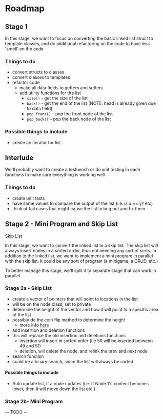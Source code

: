 # Roadmap

## Stage 1

In this stage, we want to focus on converting the basic linked list struct
to template classes, and do additional refactoring on the code to have less
'smell' on the code

### Things to do
- convert structs to classes
- convert classes to templates
- refactor code
  - make all data fields to getters and setters
  - add utility functions for the list
    - `size()` - get the size of the list
    - `back()` - get the end of the list (NOTE: head is already given due to data field)
    - `pop_front()` - pop the front node of the list
    - `pop_back()` - pop the back node of the list

### Possible things to include
- create an iterator for list

## Interlude

We'll probably want to create a testbench or do unit testing in each functions
to make sure everything is working well

### Things to do
- create unit tests
 - have some values to compare the output of the list (i.e. is x == y? etc)
 - think of fail cases that might cause the list to bug out and fix them

## Stage 2 - Mini Program and Skip List
[Skip List](https://www.geeksforgeeks.org/skip-list/#)

In this stage, we want to convert the linked list to a skip list.
The skip list will always insert nodes in a sorted order, thus not
needing any sort of sorts. In addition to the linked list, we want
to implement a mini program in parallel with the skip list. It could
be any sort of program (a minigame, a CRUD, etc.)

To better manage this stage, we'll split it to separate stage that
can work in parallel

### Stage 2a - Skip List
- create a vector of pointers that will point to locations in the list
 - will be on the node class, set to private
- determine the height of the vector and how it will point to a specific
area of the list
 - possibly do the coin flip method to determine the height
   - more info [here](https://www.geeksforgeeks.org/skip-list-set-2-insertion/)
- add insertion and deletion functions
 - this will replace the old insertion and deletions functions
   - insertion will insert in sorted order (i.e 50 will be inserted between 49 and 51)
   - deletion, will delete the node, and relink the prev and next node
- search function
 - could be a binary search, since the list will always be sorted

#### Possible things to include
- Auto update list, if a node updates (i.e. if Node 1's content becomes lower, then it will
move down the list etc.)

### Stage 2b- Mini Program
-- TODO --
